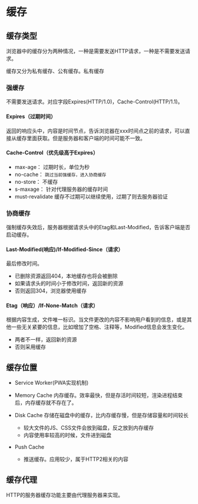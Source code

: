 # 缓存

## 缓存类型

浏览器中的缓存分为两种情况，一种是需要发送HTTP请求，一种是不需要发送请求。

缓存又分为私有缓存、公有缓存。私有缓存

### 强缓存

不需要发送请求。对应字段Expires(HTTP/1.0)，Cache-Control(HTTP/1.1)。

#### Expires（过期时间）

返回的响应头中，内容是时间节点，告诉浏览器在xxx时间点之前的请求，可以直接从缓存里面获取。但是服务器和客户端的时间可能不一致。

#### Cache-Control（优先级高于Expires）

- max-age：  过期时长，单位为秒
- no-cache： `跳过当前强缓存，进入协商缓存`
- no-store： 不缓存
- s-maxage： 针对代理服务器的缓存时间
- must-revalidate 缓存不过期可以继续使用，过期了则去服务器验证

### 协商缓存

强制缓存失效后，服务器根据请求头中的Etag和Last-Modified，告诉客户端是否启动缓存。

#### Last-Modified(响应)/If-Modified-Since（请求）

最后修改时间。  

- 已删除资源返回404，本地缓存也将会被删除
- 如果请求头的时间小于修改时间，返回新的资源
- 否则返回304，浏览器使用缓存

#### Etag（响应）/If-None-Match（请求）

根据内容生成，文件唯一标识。当文件更改的内容不影响用户看到的信息，或是其他一些无关紧要的信息，比如增加了空格、注释等，Modified信息会发生变化。

- 两者不一样，返回新的资源
- 否则采用缓存

## 缓存位置

- Service Worker(PWA实现机制)
- Memory Cache
    内存缓存。效率最快，但是存活时间较短，渲染进程结束后，内存缓存就不存在了。
- Disk Cache
    存储在磁盘中的缓存，比内存缓存慢，但是存储容量和时间较长
    - 较大文件的JS、CSS文件会放到磁盘，反之放到内存缓存
    - 内容使用率较高的时候，文件进到磁盘

- Push Cache
    - 推送缓存。应用较少，属于HTTP2相关的内容


## 缓存代理

HTTP的服务器缓存功能主要由代理服务器来实现。
